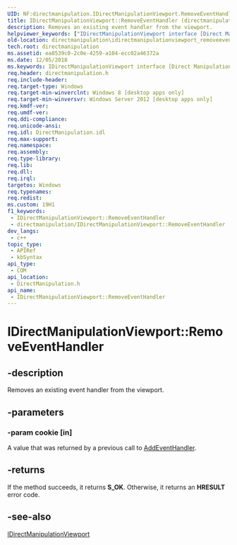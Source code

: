 ```yaml
---
UID: NF:directmanipulation.IDirectManipulationViewport.RemoveEventHandler
title: IDirectManipulationViewport::RemoveEventHandler (directmanipulation.h)
description: Removes an existing event handler from the viewport.
helpviewer_keywords: ["IDirectManipulationViewport interface [Direct Manipulation]","RemoveEventHandler method","IDirectManipulationViewport.RemoveEventHandler","IDirectManipulationViewport::RemoveEventHandler","RemoveEventHandler","RemoveEventHandler method [Direct Manipulation]","RemoveEventHandler method [Direct Manipulation]","IDirectManipulationViewport interface","directmanipulation.idirectmanipulationviewport_removeeventhandler","directmanipulation/IDirectManipulationViewport::RemoveEventHandler"]
old-location: directmanipulation\idirectmanipulationviewport_removeeventhandler.htm
tech.root: directmanipulation
ms.assetid: ea8539c0-2c0e-4259-a104-ecc02a46372a
ms.date: 12/05/2018
ms.keywords: IDirectManipulationViewport interface [Direct Manipulation],RemoveEventHandler method, IDirectManipulationViewport.RemoveEventHandler, IDirectManipulationViewport::RemoveEventHandler, RemoveEventHandler, RemoveEventHandler method [Direct Manipulation], RemoveEventHandler method [Direct Manipulation],IDirectManipulationViewport interface, directmanipulation.idirectmanipulationviewport_removeeventhandler, directmanipulation/IDirectManipulationViewport::RemoveEventHandler
req.header: directmanipulation.h
req.include-header: 
req.target-type: Windows
req.target-min-winverclnt: Windows 8 [desktop apps only]
req.target-min-winversvr: Windows Server 2012 [desktop apps only]
req.kmdf-ver: 
req.umdf-ver: 
req.ddi-compliance: 
req.unicode-ansi: 
req.idl: DirectManipulation.idl
req.max-support: 
req.namespace: 
req.assembly: 
req.type-library: 
req.lib: 
req.dll: 
req.irql: 
targetos: Windows
req.typenames: 
req.redist: 
ms.custom: 19H1
f1_keywords:
 - IDirectManipulationViewport::RemoveEventHandler
 - directmanipulation/IDirectManipulationViewport::RemoveEventHandler
dev_langs:
 - c++
topic_type:
 - APIRef
 - kbSyntax
api_type:
 - COM
api_location:
 - DirectManipulation.h
api_name:
 - IDirectManipulationViewport::RemoveEventHandler
---
```


# IDirectManipulationViewport::RemoveEventHandler


## -description

Removes an existing event handler from the viewport.

## -parameters

### -param cookie [in]

A value that was returned by a previous call to <a href="/previous-versions/windows/desktop/api/directmanipulation/nf-directmanipulation-idirectmanipulationviewport-addeventhandler">AddEventHandler</a>.

## -returns

If the method succeeds, it returns <b>S_OK</b>. Otherwise, it returns an <b>HRESULT</b> error code.

## -see-also

<a href="/previous-versions/windows/desktop/api/directmanipulation/nn-directmanipulation-idirectmanipulationviewport">IDirectManipulationViewport</a>


